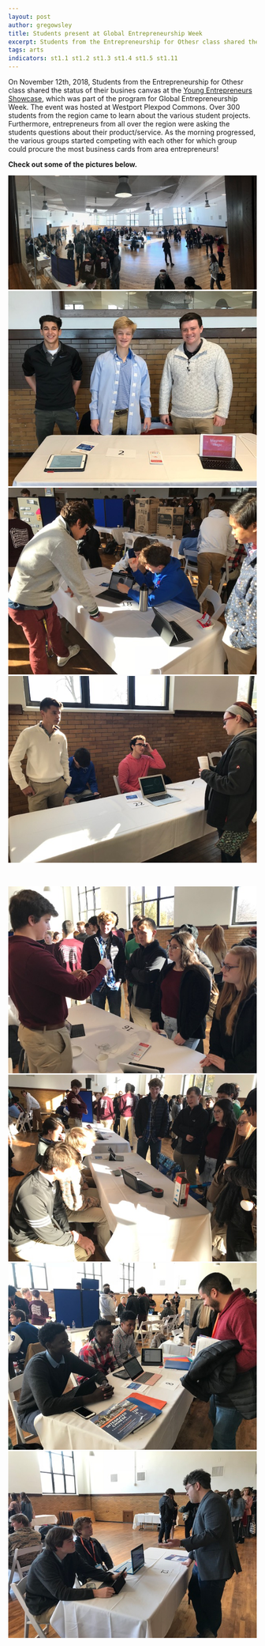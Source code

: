 ```yaml
---
layout: post
author: gregowsley
title: Students present at Global Entrepreneurship Week
excerpt: Students from the Entrepreneurship for Othesr class shared the status of their busines canvas at the Young Entrepreneurs Showcase, which was part of the program for Global Entrepreneurship Week.
tags: arts
indicators: st1.1 st1.2 st1.3 st1.4 st1.5 st1.11
---
```


On November 12th, 2018, Students from the Entrepreneurship for Othesr class shared the status of their busines canvas at the [Young Entrepreneurs Showcase](https://www.kcsourcelink.com/gew/d/gewkc-2018/young-entrepreneurs-showcase), which was part of the program for Global Entrepreneurship Week. The event was hosted at Westport Plexpod Commons. Over 300 students from the region came to learn about the various student projects. Furthermore, entrepreneurs from all over the region were asking the students questions about their product/service. As the morning progressed, the various groups started competing with each other for which group could procure the most business cards from area entrepreneurs! 

<b> Check out some of the pictures below. </b>
      
<div class="row">
  <div class="col-xs-3"><a class="image-popup-vertical-fit" href="/img/GEW1.jpeg" title="Young Entrepreneurs Showcase at Westport Plexpod Commons"><img src="/img/GEW1.jpeg" alt="Young Entrepreneurs Showcase at Westport Plexpod Commons"></a></div>
  <div class="col-xs-3"><a class="image-popup-vertical-fit" href="/img/GEW2.jpeg" title="Team Magnetic Magic provide a service to replace buttons with magnets to help those with Parkinson's disease or other ailments"><img src="/img/GEW2.jpeg" alt="Team Magnetic Magic provide a service to replace buttons with magnets to help those with Parkinson's disease or other ailments"></a></div>
  <div class="col-xs-3"><a class="image-popup-vertical-fit" href="/img/GEW3.jpeg" title="Team Grainness are attempting to save lives by creating a safer harness for farmers who need to work on grain bins. Dozens of farmers die each year from falling into grain bins."><img src="/img/GEW3.jpeg" alt="Team Grainness are attempting to save lives by creating a safer harness for farmers who need to work on grain bins. Dozens of farmers die each year from falling into grain bins."></a></div>
  <div class="col-xs-3"><a class="image-popup-vertical-fit" href="/img/GEW4.jpeg" title="Team Project Christopher are putting sensors on automobiles so that blame can be appropriately assigned during accidents. Unjust blame tends to favor the affluent."><img src="/img/GEW4.jpeg" alt="Team Project Christopher are putting sensors on automobiles so that blame can be appropriately assigned during accidents. Unjust blame tends to favor the affluent."></a></div>
</div>
<p>&nbsp;</p>
<div class="row">
  <div class="col-xs-3"><a class="image-popup-vertical-fit" href="/img/GEW5.jpeg" title="Team Puarlee is developing a cheap way to prevent tangled headphones."><img src="/img/GEW5.jpeg" alt="Team Puarlee is developing a cheap way to prevent tangled headphones."></a></div>
  <div class="col-xs-3"><a class="image-popup-vertical-fit" href="/img/GEW6.jpeg" title="Team Cool Moms is using self-regulation skin science to create a lawn chair that strategically cools the lounger on a hot day."><img src="/img/GEW6.jpeg" alt="Team Cool Moms is using self-regulation skin science to create a lawn chair that strategically cools the lounger on a hot day."></a></div>
  <div class="col-xs-3"><a class="image-popup-vertical-fit" href="/img/GEW7.jpeg" title="Team Educomm is creating a technology solution to help homework become more evenly distributed from one night to the next. The problem isn't too much homework; the problem is that it is unevenly distributed."><img src="/img/GEW7.jpeg" alt="Team Educomm is creating a technology solution to help homework become more evenly distributed from one night to the next. The problem isn't too much homework; the problem is that it is unevenly distributed."></a></div>
  <div class="col-xs-3"><a class="image-popup-vertical-fit" href="/img/GEW8.jpeg" title="Team RecBooth is creating a pop-up recording studio to provide access to those who want to make their own music, but can't afford to record at a studio."><img src="/img/GEW8.jpeg" alt="Team RecBooth is creating a pop-up recording studio to provide access to those who want to make their own music, but can't afford to record at a studio."></a></div>
</div>

